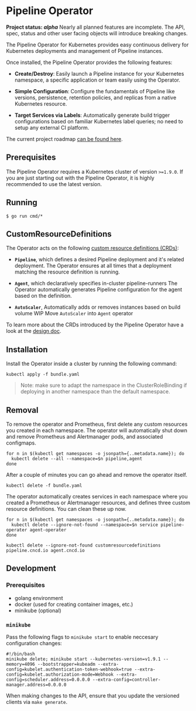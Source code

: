 # Pipeline Operator

**Project status: *alpha*** Nearly all planned features are incomplete. The API, spec, status and other user facing objects will introduce breaking changes.

The Pipeline Operator for Kubernetes provides easy continuous delivery for Kubernetes deployments and management of Pipeline instances.

Once installed, the Pipeline Operator provides the following features:

* **Create/Destroy**: Easily launch a Pipeline instance for your Kubernetes namespace,
  a specific application or team easily using the Operator.

* **Simple Configuration**: Configure the fundamentals of Pipeline like versions, persistence,
  retention policies, and replicas from a native Kubernetes resource.

* **Target Services via Labels**: Automatically generate build trigger configurations based
  on familiar Kubernetes label queries; no need to setup any external CI platform.

The current project roadmap [can be found here](./ROADMAP.md).

## Prerequisites

The Pipeline Operator requires a Kubernetes cluster of version `>=1.9.0`. If you are just starting out with the
Pipeline Operator, it is highly recommended to use the latest version.

## Running

```
$ go run cmd/*
```

## CustomResourceDefinitions

The Operator acts on the following [custom resource definitions (CRDs)](https://kubernetes.io/docs/tasks/access-kubernetes-api/extend-api-custom-resource-definitions/):

* **`Pipeline`**, which defines a desired Pipeline deployment and it's related deployment.
  The Operator ensures at all times that a deployment matching the resource definition is running.

* **`Agent`**, which declaratively specifies in-cluster pipeline-runners
  The Operator automatically generates Pipeline configuration for the agent based on the definition.

* **`AutoScaler`**, Automatically adds or removes instances based on build volume
  WIP Move `AutoScaler` into `Agent` operator

To learn more about the CRDs introduced by the Pipeline Operator have a look
at the [design doc](docs/design.md).

## Installation

Install the Operator inside a cluster by running the following command:

```
kubectl apply -f bundle.yaml
```

> Note: make sure to adapt the namespace in the ClusterRoleBinding if deploying in another namespace than the default namespace.

## Removal

To remove the operator and Prometheus, first delete any custom resources you created in each namespace. The
operator will automatically shut down and remove Prometheus and Alertmanager pods, and associated configmaps.

```
for n in $(kubectl get namespaces -o jsonpath={..metadata.name}); do
  kubectl delete --all --namespace=$n pipeline,agent
done
```

After a couple of minutes you can go ahead and remove the operator itself.

```
kubectl delete -f bundle.yaml
```

The operator automatically creates services in each namespace where you created a Prometheus or Alertmanager resources,
and defines three custom resource definitions. You can clean these up now.

```
for n in $(kubectl get namespaces -o jsonpath={..metadata.name}); do
  kubectl delete --ignore-not-found --namespace=$n service pipeline-operater agent-operater
done

kubectl delete --ignore-not-found customresourcedefinitions pipeline.cncd.io agent.cncd.io
```

## Development

### Prerequisites

- golang environment
- docker (used for creating container images, etc.)
- minikube (optional)

### `minikube`

Pass the following flags to `minikube start` to enable neccesary configuration changes:
```
#!/bin/bash
minikube delete; minikube start --kubernetes-version=v1.9.1 --memory=4096 --bootstrapper=kubeadm --extra-config=kubelet.authentication-token-webhook=true --extra-config=kubelet.authorization-mode=Webhook --extra-config=scheduler.address=0.0.0.0 --extra-config=controller-manager.address=0.0.0.0
```

When making changes to the API, ensure that you update the versioned clients via `make generate`.
